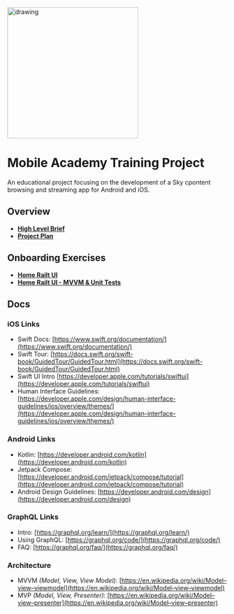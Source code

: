 <img src="https://user-images.githubusercontent.com/52349/136939032-ae5ad45b-fbd0-4f8f-8631-50eba7c85743.png" alt="drawing" width="300"/>

# Mobile Academy Training Project

An educational project focusing on the development of a Sky cpontent browsing and streaming app for Android and iOS. 

## Overview 

* [__High Level Brief__](brief.md)
* [__Project Plan__](plan.md)

## Onboarding Exercises

* [__Home Railt UI__](/exercises/homepage-ui/exercise.md)
* [__Home Railt UI - MVVM & Unit Tests__](/exercises/homepage-ui/unit-test-exercise.md)

## Docs 

### iOS Links
* Swift Docs: [https://www.swift.org/documentation/](https://www.swift.org/documentation/)
* Swift Tour: [https://docs.swift.org/swift-book/GuidedTour/GuidedTour.html](https://docs.swift.org/swift-book/GuidedTour/GuidedTour.html)
* Swift UI Intro [https://developer.apple.com/tutorials/swiftui](https://developer.apple.com/tutorials/swiftui)
* Human Interface Guidelines: [https://developer.apple.com/design/human-interface-guidelines/ios/overview/themes/](https://developer.apple.com/design/human-interface-guidelines/ios/overview/themes/)

### Android Links
* Kotlin: [https://developer.android.com/kotlin](https://developer.android.com/kotlin)
* Jetpack Compose: [https://developer.android.com/jetpack/compose/tutorial](https://developer.android.com/jetpack/compose/tutorial)
* Android Design Guidelines: [https://developer.android.com/design](https://developer.android.com/design)

### GraphQL Links
* Intro: [https://graphql.org/learn/](https://graphql.org/learn/)
* Using GraphQL: [https://graphql.org/code/](https://graphql.org/code/)
* FAQ: [https://graphql.org/faq/](https://graphql.org/faq/)

### Architecture
* MVVM *(Model, View, View Model)*: [https://en.wikipedia.org/wiki/Model–view–viewmodel](https://en.wikipedia.org/wiki/Model–view–viewmodel)
* MVP *(Model, View, Presenter)*: [https://en.wikipedia.org/wiki/Model–view–presenter](https://en.wikipedia.org/wiki/Model–view–presenter)


